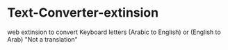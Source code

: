 # Text-Converter-extinsion
web extinsion to convert Keyboard letters (Arabic to English) or (English to  Arab)  "Not a translation"
